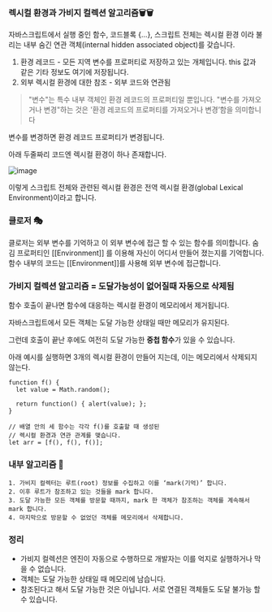### 렉시컬 환경과 가비지 컬렉션 알고리즘🗑🗑

자바스크립트에서 실행 중인 함수, 코드블록 {...}, 스크립트 전체는 렉시컬 환경 이라 불리는 내부 숨긴 연관 객체(internal hidden associated object)를 갖습니다.

1. 환경 레코드 - 모든 지역 변수를 프로퍼티로 저장하고 있는 개체입니다. this 값과 같은 기타 정보도 여기에 저장됩니다.
2. 외부 렉시컬 환경에 대한 참조 - 외부 코드와 연관됨

> "변수"는 특수 내부 객체인 환경 레코드의 프로퍼티일 뿐입니다. "변수를 가져오거나 변경"하는 것은 '환경 레코드의 프로퍼티를 가져오거나 변경’함을 의미합니다

변수를 변경하면 환경 레코드 프로퍼티가 변경됩니다.

아래 두줄짜리 코드엔 렉시컬 환경이 하나 존재합니다.

![image](https://user-images.githubusercontent.com/61695175/121457415-984e6b00-c9e2-11eb-9c23-bf56d176a4c3.png)

이렇게 스크립트 전체와 관련된 렉시컬 환경은 전역 렉시컬 환경(global Lexical Environment)이라고 합니다.

### 클로저 🎭
클로저는 외부 변수를 기억하고 이 외부 변수에 접근 할 수 있는 함수를 의미합니다.
숨김 프로퍼티인 [[Environment]] 를 이용해 자신이 어디서 만들어 졌는지를 기억합니다.
함수 내부의 코드는 [[Environment]]를 사용해 외부 변수에 접근합니다.


### 가비지 컬렉션 알고리즘 = 도달가능성이 없어질때 자동으로 삭제됨
함수 호출이 끝나면 함수에 대응하는 렉시컬 환경이 메모리에서 제거됩니다.

자바스크립트에서 모든 객체는 도달 가능한 상태일 때만 메모리가 유지된다.

그런데 호출이 끝난 후에도 여전히 도달 가능한 **중첩 함수**가 있을 수 있습니다.

아래 예시를 실행하면 3개의 렉시컬 환경이 만들어 지는데, 이는 메모리에서 삭제되지 않는다.

```
function f() {
  let value = Math.random();

  return function() { alert(value); };
}

// 배열 안의 세 함수는 각각 f()를 호출할 때 생성된
// 렉시컬 환경과 연관 관계를 맺습니다.
let arr = [f(), f(), f()];
```

### 내부 알고리즘 🔑
```
1. 가비지 컬렉터는 루트(root) 정보를 수집하고 이를 ‘mark(기억)’ 합니다.
2. 이후 루트가 참조하고 있는 것들을 mark 합니다.
3. 도달 가능한 모든 객체를 방문할 때까지, mark 한 객체가 참조하는 객체를 계속해서 mark 합니다.
4. 마지막으로 방문할 수 없었던 객체를 메모리에서 삭제합니다.
```

### 정리
* 가비지 컬렉션은 엔진이 자동으로 수행하므로 개발자는 이를 억지로 실행하거나 막을 수 없습니다.
* 객체는 도달 가능한 상태일 때 메모리에 남습니다.
* 참조된다고 해서 도달 가능한 것은 아닙니다. 서로 연결된 객체들도 도달 불가능 할 수 있습니다.

